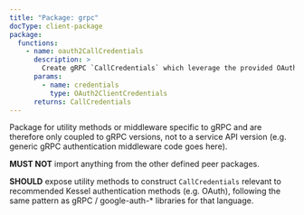 ```yaml
---
title: "Package: grpc"
docType: client-package
package:
  functions:
    - name: oauth2CallCredentials
      description: >
        Create gRPC `CallCredentials` which leverage the provided OAuth2 Client Credentials flow, for use inside gRPC channel construction. See: https://grpc.io/docs/guides/auth/#credential-types
      params:
        - name: credentials
          type: OAuth2ClientCredentials
      returns: CallCredentials
---
```


Package for utility methods or middleware specific to gRPC and are therefore only coupled to gRPC versions, not to a service API version (e.g. generic gRPC authentication middleware code goes here).

**MUST NOT** import anything from the other defined peer packages.

**SHOULD** expose utility methods to construct `CallCredentials` relevant to recommended Kessel authentication methods (e.g. OAuth), following the same pattern as gRPC / google-auth-\* libraries for that language.
